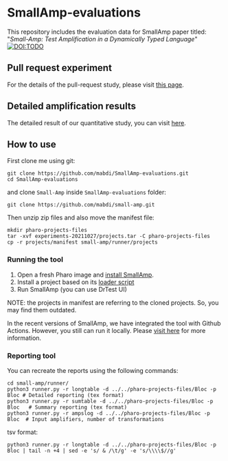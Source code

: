 # SmallAmp-evaluations

This repository includes the evaluation data for SmallAmp paper titled: "*Small-Amp: Test Amplification in a Dynamically Typed Language*"
[![DOI:TODO](http://img.shields.io/badge/DOI-TODO-blue.svg)](https://www.doi.org/)

## Pull request experiment

For the details of the pull-request study, please visit [this page](https://htmlpreview.github.io/?https://github.com/mabdi/SmallAmp-evaluations/blob/main/pull-requests/pull-requests.html).

## Detailed amplification results

The detailed result of our quantitative study, you can visit [here](tables).

## How to use

First clone me using git:

```shell
git clone https://github.com/mabdi/SmallAmp-evaluations.git
cd SmallAmp-evaluations
```

and clone `Small-Amp` inside `SmallAmp-evaluations` folder:

```shell
git clone https://github.com/mabdi/small-amp.git
```

Then unzip zip files and also move the manifest file:

```shell
mkdir pharo-projects-files
tar -xvf experiments-20211027/projects.tar -C pharo-projects-files
cp -r projects/manifest small-amp/runner/projects
```

### Running the tool

1. Open a fresh Pharo image and [install SmallAmp](https://github.com/mabdi/small-amp#how-to-load).
2. Install a project based on its [loader script](https://github.com/mabdi/SmallAmp-evaluations/tree/main/projects/manifest)
3. Run SmallAmp (you can use DrTest UI)

NOTE: the projects in manifest are referring to the cloned projects.
So, you may find them outdated.

In the recent versions of SmallAmp, we have integrated the tool with Github Actions.
However, you still can run it locally. 
Please [visit here](https://github.com/mabdi/small-amp/tree/master/runner) for more information.

### Reporting tool

You can recreate the reports using the following commands:

```shell
cd small-amp/runner/
python3 runner.py -r longtable -d ../../pharo-projects-files/Bloc -p Bloc # Detailed reporting (tex format)
python3 runner.py -r sumtable -d ../../pharo-projects-files/Bloc -p Bloc   # Summary reporting (tex format)
python3 runner.py -r ampslog -d ../../pharo-projects-files/Bloc -p Bloc  # Input amplifiers, number of transformations
```

tsv format:
```
python3 runner.py -r longtable -d ../../pharo-projects-files/Bloc -p Bloc | tail -n +4 | sed -e 's/ & /\t/g' -e 's/\\\\$//g'
```

 
